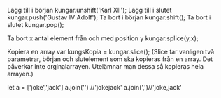 Lägg till i början		kungar.unshift('Karl XII');
Lägg till i slutet		kungar.push('Gustav IV Adolf');
Ta bort i början		kungar.shift();
Ta bort i slutet		kungar.pop();

Ta bort x antal element från och med position y
				kungar.splice(y,x);

Kopiera en array		var kungsKopia = kungar.slice();
(Slice tar vanligen två parametrar, början och slutelement som ska kopieras från en array. Det påverkar inte orginalarrayen.
Utelämnar man dessa så kopieras hela arrayen.)


let a = ['joke','jack']
a.join('') //'jokejack'
a.join(',')//'joke,jack'
